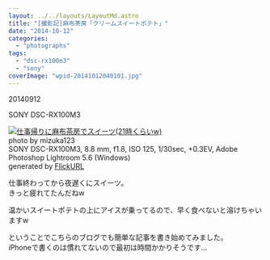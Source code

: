 ```yaml
---
layout: ../../layouts/LayoutMd.astro
title: "[撮影記]麻布茶房「クリームスイートポテト」"
date: "2014-10-12"
categories: 
  - "photographs"
tags: 
  - "dsc-rx100m3"
  - "sony"
coverImage: "wpid-20141012040101.jpg"
---
```


20140912

SONY DSC-RX100M3

[![仕事帰りに麻布茶房でスイーツ(21時くらいw)](/wp/images/15219978202_278f05c3cc_b.jpg)](https://www.flickr.com/photos/mizuka123/15219978202/sizes/l/ "20140912-RICOH GR-麻布茶房「クリームスイートポテト」_01")  
photo by mizuka123  
SONY DSC-RX100M3, 8.8 mm, f1.8, ISO 125, 1/30sec, +0.3EV, Adobe Photoshop Lightroom 5.6 (Windows)  
generated by [FlickURL](https://itunes.apple.com/jp/app/flickurl/id817330241?mt=8)

仕事終わってから夜遅くにスイーツ。  
きっと疲れてたんだねw

温かいスイートポテトの上にアイスが乗ってるので、早く食べないと溶けちゃいますw

ということでこちらのブログでも簡単な記事を書き始めてみました。  
iPhoneで書くのは慣れてないので最初は時間かかりそうです…
